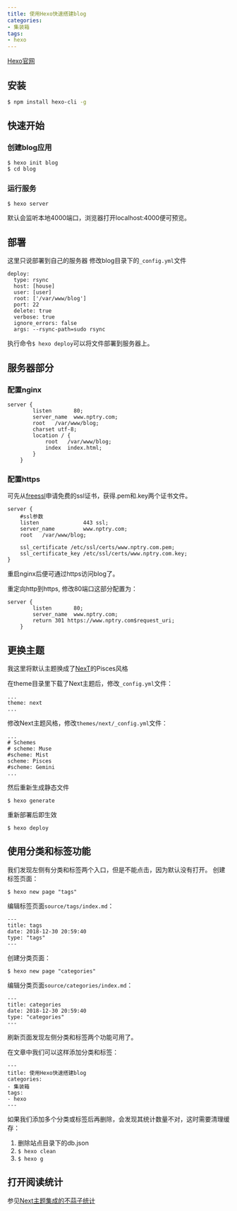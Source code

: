 ```yaml
---
title: 使用Hexo快速搭建blog
categories:
- 集装箱
tags:
- hexo
---
```

[Hexo官网](https://hexo.io/)

## 安装
``` bash
$ npm install hexo-cli -g
```

## 快速开始

### 创建blog应用

``` bash
$ hexo init blog
$ cd blog
```

### 运行服务

``` bash
$ hexo server
```
默认会监听本地4000端口，浏览器打开localhost:4000便可预览。

## 部署
这里只说部署到自己的服务器
修改blog目录下的`_config.yml`文件
```
deploy:
  type: rsync
  host: [house]
  user: [user]
  root: ['/var/www/blog']
  port: 22
  delete: true
  verbose: true
  ignore_errors: false
  args: --rsync-path=sudo rsync
```

执行命令`$ hexo deploy`可以将文件部署到服务器上。

## 服务器部分

### 配置nginx
```
server {
        listen       80;
        server_name  www.nptry.com;
        root   /var/www/blog;
        charset utf-8;
        location / {
            root   /var/www/blog;
            index  index.html;
        }
    }
```

### 配置https
可先从[freessl](https://freessl.cn/)申请免费的ssl证书，获得.pem和.key两个证书文件。
```
server {
    #ssl参数
    listen              443 ssl;
    server_name         www.nptry.com;
    root   /var/www/blog;

    ssl_certificate /etc/ssl/certs/www.nptry.com.pem;
    ssl_certificate_key /etc/ssl/certs/www.nptry.com.key;
}
```
重启nginx后便可通过https访问blog了。

重定向http到https, 修改80端口这部分配置为：
```
server {
        listen       80;
        server_name  www.nptry.com;
        return 301 https://www.nptry.com$request_uri;
    }
```

## 更换主题
我这里将默认主题换成了[NexT](https://github.com/iissnan/hexo-theme-next)的Pisces风格

在theme目录里下载了Next主题后，修改`_config.yml`文件：
```
...
theme: next
...
```
修改Next主题风格，修改`themes/next/_config.yml`文件：
```
...
# Schemes
# scheme: Muse
#scheme: Mist
scheme: Pisces
#scheme: Gemini
...
```
然后重新生成静态文件
```
$ hexo generate
```
重新部署后即生效
```
$ hexo deploy
```

## 使用分类和标签功能
我们发现左侧有分类和标签两个入口，但是不能点击，因为默认没有打开。
创建标签页面：
```
$ hexo new page "tags"
```
编辑标签页面`source/tags/index.md`：
```
---
title: tags
date: 2018-12-30 20:59:40
type: "tags"
---
```

创建分类页面：
```
$ hexo new page "categories"
```
编辑分类页面`source/categories/index.md`：
```
---
title: categories
date: 2018-12-30 20:59:40
type: "categories"
---
```

刷新页面发现左侧分类和标签两个功能可用了。

在文章中我们可以这样添加分类和标签：
```
---
title: 使用Hexo快速搭建blog
categories:
- 集装箱
tags:
- hexo
---
```

如果我们添加多个分类或标签后再删除，会发现其统计数量不对，这时需要清理缓存：
1. 删除站点目录下的db.json
2. `$ hexo clean`
3. `$ hexo g`

## 打开阅读统计
参见[Next主题集成的不蒜子统计](https://theme-next.iissnan.com/third-party-services.html#analytics-busuanzi)





